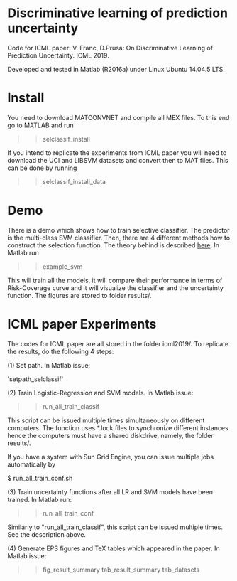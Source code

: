 # Discriminative learning of prediction uncertainty

Code for ICML paper: 
V. Franc, D.Prusa: On Discriminative Learning of Prediction Uncertainty. ICML 2019.

Developed and tested in Matlab (R2016a) under Linux Ubuntu 14.04.5 LTS.


# Install

You need to download MATCONVNET and compile all MEX files. To this end go to MATLAB
and run 

>> selclassif_install


If you intend to replicate the experiments from ICML paper you will need to
download the UCI and LIBSVM datasets and convert then to MAT files. This can be done
by running 

>> selclassif_install_data


# Demo

There is a demo which shows how to train selective classifier. The predictor
is the multi-class SVM classifier. Then, there are 4 different methods how to
construct the selection function. The theory behind is
described [here](http://cmp.felk.cvut.cz/~xfrancv/pages/sele.html). In Matlab run

>> example_svm

This will train all the models, it will compare their performance in terms of
Risk-Coverage curve and it will visualize the classifier and the uncertainty function.
The figures are stored to folder results/.


# ICML paper Experiments

The codes for ICML paper are all stored in the folder icml2019/. To replicate the results, do
the following 4 steps:

(1) Set path. In Matlab issue:

'setpath_selclassif'

(2) Train Logistic-Regression and SVM models. In Matlab issue:

>> run_all_train_classif

This script can be issued multiple times simultaneously on different computers. The function 
uses *.lock files to synchronize different instances hence the computers must have a 
shared diskdrive, namely, the folder results/.

If you have a system with Sun Grid Engine, you can issue multiple jobs automatically by 

$ run_all_train_conf.sh

(3) Train uncertainty functions after all LR and SVM models have been trained. In Matlab run:

>> run_all_train_conf

Similarly to "run_all_train_classif", this script can be issued multiple times. See
the description above.


(4) Generate EPS figures and TeX tables which appeared in the paper. In Matlab issue:

>> fig_result_summary
>> tab_result_summary
>> tab_datasets


